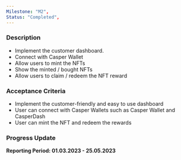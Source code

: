 ```yaml
---
Milestone: "M2",
Status: "Completed",
---
```

<!--lang:en--> 
### Description

- Implement the customer dashboard. 
- Connect with Casper Wallet 
- Allow users to mint the NFTs
- Show the minted / bought NFTs
- Allow users to claim / redeem the NFT reward

### Acceptance Criteria

- Implement the customer-friendly and easy to use dashboard
- User can connect with Casper Wallets such as Casper Wallet and CasperDash
- User can mint the NFT and redeem the rewards


### Progress Update

**Reporting Period: 01.03.2023 - 25.05.2023**

